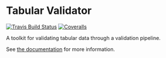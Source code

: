 # Tabular Validator

[![Travis Build Status](https://travis-ci.org/okfn/tabular-validator.svg?branch=master)](https://travis-ci.org/okfn/tabular-validator)
[![Coveralls](http://img.shields.io/coveralls/okfn/tabular-validator.svg?branch=master)](https://coveralls.io/r/okfn/tabular-validator?branch=master)

A toolkit for validating tabular data through a validation pipeline.

See [the documentation](http://tabular-validator.readthedocs.org/en/latest/) for more information.
